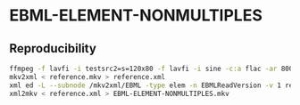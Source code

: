 # EBML-ELEMENT-NONMULTIPLES

## Reproducibility
```sh
ffmpeg -f lavfi -i testsrc2=s=120x80 -f lavfi -i sine -c:a flac -ar 8000 -vframes 2 -c:v ffv1 -level 3 -c:a flac -g 1 -y reference.mkv
mkv2xml < reference.mkv > reference.xml
xml ed -L --subnode /mkv2xml/EBML -type elem -n EBMLReadVersion -v 1 reference.xml
xml2mkv < reference.xml > EBML-ELEMENT-NONMULTIPLES.mkv
```